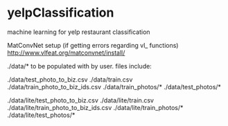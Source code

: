 # yelpClassification
machine learning for yelp restaurant classification

MatConvNet setup (if getting errors regarding vl_ functions)
http://www.vlfeat.org/matconvnet/install/

./data/* to be populated with by user. files include:

./data/test_photo_to_biz.csv
./data/train.csv
./data/train_photo_to_biz_ids.csv
./data/train_photos/*
./data/test_photos/*

./data/lite/test_photo_to_biz.csv
./data/lite/train.csv
./data/lite/train_photo_to_biz_ids.csv
./data/lite/train_photos/*
./data/lite/test_photos/*